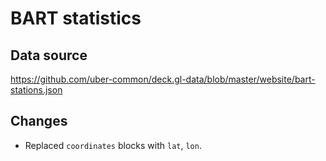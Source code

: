 # BART statistics

## Data source

https://github.com/uber-common/deck.gl-data/blob/master/website/bart-stations.json

## Changes

* Replaced `coordinates` blocks with `lat`, `lon`.

